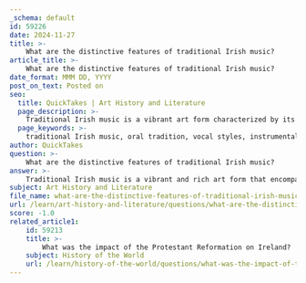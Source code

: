```yaml
---
_schema: default
id: 59226
date: 2024-11-27
title: >-
    What are the distinctive features of traditional Irish music?
article_title: >-
    What are the distinctive features of traditional Irish music?
date_format: MMM DD, YYYY
post_on_text: Posted on
seo:
  title: QuickTakes | Art History and Literature
  page_description: >-
    Traditional Irish music is a vibrant art form characterized by its oral tradition, diverse vocal styles, unique instrumentation, regional variations, intricate phrasing, and an emphasis on community and dance.
  page_keywords: >-
    traditional Irish music, oral tradition, vocal styles, instrumental music, fiddle, tin whistle, uilleann pipes, bodhrn, accordion, regional variations, phrasing, ornamentation, dance music, community sessions, folk music revival
author: QuickTakes
question: >-
    What are the distinctive features of traditional Irish music?
answer: >-
    Traditional Irish music is a vibrant and rich art form that encompasses both instrumental and vocal music, reflecting the cultural heritage and history of Ireland. Here are some of its distinctive features:\n\n1. **Oral Tradition**: Traditional Irish music is primarily an oral tradition, passed down through generations. This includes a vast repertoire of over 10,000 melodies, which are often classified into various tune types.\n\n2. **Vocal Styles**: The vocal aspect of traditional Irish music includes traditional singing in both the English language and *amhránaíocht ar an sean-nós*, which is a unique style of traditional Irish singing characterized by its free rhythm and ornamentation.\n\n3. **Instrumentation**: Key instruments in traditional Irish music include the fiddle, tin whistle, uilleann pipes, bodhrán (a type of drum), and the accordion. The fiddle, in particular, became central to Irish music in the 19th century and is known for its expressive capabilities.\n\n4. **Regional Variations**: Different regions of Ireland have developed their own distinctive styles. For example, the Connacht style features unique characteristics shaped by local culture and history, contributing to the diversity of Irish music.\n\n5. **Phrasing and Ornamentation**: Irish traditional music is known for its intricate ornamentation and unique phrasing. Musicians often add embellishments to melodies, making each performance distinct. The music typically transcends the simplicity of a regular 4-bar structure, allowing for creative expression.\n\n6. **Dance Music**: Much of traditional Irish music is dance-oriented, with popular forms including jigs, reels, and hornpipes. The music for step dancing is often performed by solo musicians, creating a lively atmosphere that encourages participation.\n\n7. **Community and Sessions**: Traditional Irish music is often performed in informal settings, such as pubs, where musicians gather to play together. These sessions foster a sense of community and allow both professional and non-professional musicians to share their love for the music.\n\n8. **Influence and Adaptation**: The folk music revival of the mid-20th century saw traditional Irish music being adapted and incorporated into contemporary folk and world music, further enriching its evolution.\n\nOverall, traditional Irish music is a dynamic and evolving art form that continues to resonate with audiences both in Ireland and around the world, celebrating the country's rich cultural heritage.
subject: Art History and Literature
file_name: what-are-the-distinctive-features-of-traditional-irish-music.md
url: /learn/art-history-and-literature/questions/what-are-the-distinctive-features-of-traditional-irish-music
score: -1.0
related_article1:
    id: 59213
    title: >-
        What was the impact of the Protestant Reformation on Ireland?
    subject: History of the World
    url: /learn/history-of-the-world/questions/what-was-the-impact-of-the-protestant-reformation-on-ireland
---
```


&nbsp;